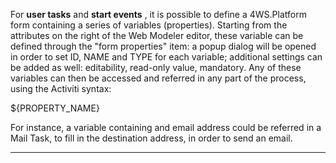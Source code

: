 For  **user tasks**  and  **start events** , it is possible to define a 4WS.Platform form containing a series of variables (properties). Starting from the attributes on the right of the Web Modeler editor, these variable can be defined through the "form properties" item: a popup dialog will be opened in order to set ID, NAME and TYPE for each variable; additional settings can be added as well: editability, read-only value, mandatory.
Any of these variables can then be accessed and referred in any part of the process, using the Activiti syntax:

${PROPERTY_NAME}

For instance, a variable containing and email address could be referred in a Mail Task, to fill in the destination address, in order to send an email.


                

---


